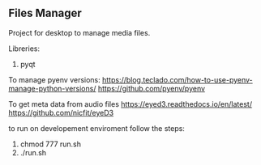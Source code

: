 ## Files Manager

Project for desktop to manage media files.

Libreries:
1. pyqt



To manage pyenv versions:
https://blog.teclado.com/how-to-use-pyenv-manage-python-versions/
https://github.com/pyenv/pyenv


To get meta data from audio files
https://eyed3.readthedocs.io/en/latest/
https://github.com/nicfit/eyeD3

to run on developement enviroment follow the steps:
1. chmod 777 run.sh
2. ./run.sh